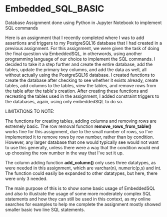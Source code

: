 # Embedded_SQL_BASIC
Database Assignment done using Python in Jupyter Notebook to implement SQL commands

Here is an assignment that I recently completed where I was to add assertions and triggers
to my PostgreSQL16 database that I had created in a previous assignment. For this assignment,
we were given the task of doing the final question via EmbeddedSQL, in otherwords, using another
programming language of our choice to implement the SQL commands. I decided to take it a step
further and create the entire database, add the tables, update the primary key columns,
and add the data as well, all without actually using the PostgreSQL16 database.  I created functions to 
create the database after checking to see whether it exists already, create tables, add columns to the 
tables, view the tables, and remove rows from the table after the table's creation. 
After creating these functions and recreating the tables used in the assignment, 
I added constraint triggers to the databases, again, using only embeddedSQL to do so.

LIMITATIONS TO NOTE: 

The functions for creating tables, adding columns and removing rows are extremely basic.
The row removal function **remove_rows_from_table()** works fine for this assignment, due to the small number of rows, 
so I've implemented it to remove rows by row number, rather than by condition. 
However, any larger database that one would typically see would not want to use this generally, 
unless there were a way that the condition would end up choosing the row number in
the way that I've set it up. 

The column adding function **add_column()** only uses three datatypes, as were needed in this assignment, which are 
varchar(n), numeric(p,s) and int. The function could easily be expanded to other datatypes, but here, there were only 3 needed.

The main purpose of this is to show some basic usage of EmbeddedSQL and also to illustrate the usage of some more moderately
complex SQL statements and how they can still be used in this context, as my online searches for examples to help me complete the assignment
mostly showed smaller basic two line SQL statements. 

